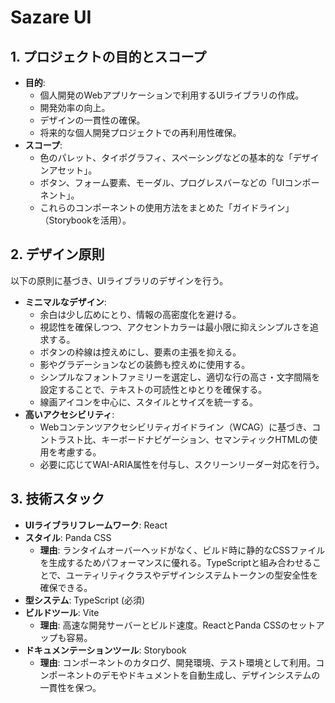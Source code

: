 # Sazare UI

## 1. プロジェクトの目的とスコープ

- **目的**:
  - 個人開発のWebアプリケーションで利用するUIライブラリの作成。
  - 開発効率の向上。
  - デザインの一貫性の確保。
  - 将来的な個人開発プロジェクトでの再利用性確保。
- **スコープ**:
  - 色のパレット、タイポグラフィ、スペーシングなどの基本的な「デザインアセット」。
  - ボタン、フォーム要素、モーダル、プログレスバーなどの「UIコンポーネント」。
  - これらのコンポーネントの使用方法をまとめた「ガイドライン」（Storybookを活用）。

## 2. デザイン原則

以下の原則に基づき、UIライブラリのデザインを行う。

- **ミニマルなデザイン**:
  - 余白は少し広めにとり、情報の高密度化を避ける。
  - 視認性を確保しつつ、アクセントカラーは最小限に抑えシンプルさを追求する。
  - ボタンの枠線は控えめにし、要素の主張を抑える。
  - 影やグラデーションなどの装飾も控えめに使用する。
  - シンプルなフォントファミリーを選定し、適切な行の高さ・文字間隔を設定することで、テキストの可読性とゆとりを確保する。
  - 線画アイコンを中心に、スタイルとサイズを統一する。
- **高いアクセシビリティ**:
  - Webコンテンツアクセシビリティガイドライン（WCAG）に基づき、コントラスト比、キーボードナビゲーション、セマンティックHTMLの使用を考慮する。
  - 必要に応じてWAI-ARIA属性を付与し、スクリーンリーダー対応を行う。

## 3. 技術スタック

- **UIライブラリフレームワーク**: React
- **スタイル**: Panda CSS
  - **理由**: ランタイムオーバーヘッドがなく、ビルド時に静的なCSSファイルを生成するためパフォーマンスに優れる。TypeScriptと組み合わせることで、ユーティリティクラスやデザインシステムトークンの型安全性を確保できる。
- **型システム**: TypeScript (必須)
- **ビルドツール**: Vite
  - **理由**: 高速な開発サーバーとビルド速度。ReactとPanda CSSのセットアップも容易。
- **ドキュメンテーションツール**: Storybook
  - **理由**: コンポーネントのカタログ、開発環境、テスト環境として利用。コンポーネントのデモやドキュメントを自動生成し、デザインシステムの一貫性を保つ。
